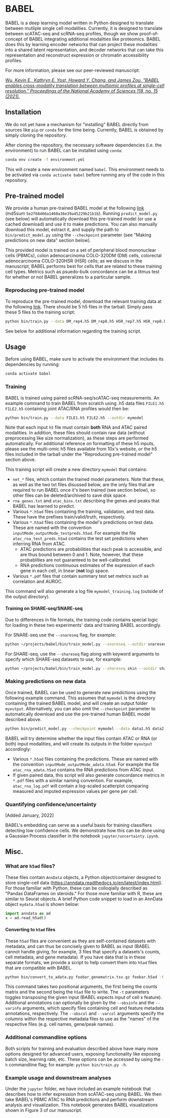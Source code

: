 # BABEL

BABEL is a deep learning model written in Python designed to translate between mutliple single cell modalities. Currently, it is designed to translate between scATAC-seq and scRNA-seq profiles, though we show proof-of-concept of BABEL integrating additional modalities like proteomics. BABEL does this by learning encoder networks that can project these modalities into a shared latent representation, and decoder networks that can take this representation and reconstruct expression or chromatin accessibility profiles.

For more information, please see our peer-reviewed manuscript:

*[Wu, Kevin E., Kathryn E. Yost, Howard Y. Chang, and James Zou. "BABEL enables cross-modality translation between multiomic profiles at single-cell resolution." Proceedings of the National Academy of Sciences 118, no. 15 (2021).](https://doi.org/10.1073/pnas.2023070118)*

## Installation

We do not yet have a mechanism for "installing" BABEL directly from sources like `pip` or `conda` for the time being. Currently, BABEL is obtained by simply cloning the repository.

After cloning the repository, the necessary software dependencies (i.e. the environment) to run BABEL can be installed using `conda`:

```bash
conda env create -f environment.yml
```
This will create a new environment named `babel`. This environment needs to be activated via `conda activate babel` before running any of the code in this repository.

## Pre-trained model
We provide a human pre-trained BABEL model at the following [link](https://drive.google.com/file/d/1uJDbiDrBb5M0d9I5hjj2Ext-N08CXESS/view?usp=sharing) (md5sum `5e2f68466a1460a36e39a45229b21b1b`). Running `predict_model.py` (see below) will automatically download this pre-trained model (or use a cached download) and use it to make predictions. You can also manually download this model, extract it, and supply the path to `bin/predict_model.py` using the `--checkpoint` parameter (see "Making predictions on new data" section below).

This provided model is trained on a set of peripheral blood mononuclear cells (PBMCs), colon adenocarcinoma COLO-320DM (DM) cells, colorectal adenocarcinoma COLO-320HSR (HSR) cells; as we discuss in the manuscript, BABEL performs best for cells that are related to these training cell types. Metrics such as psuedo-bulk concordance can be a litmus test for whether or not BABEL generalizes to a particular sample.

### Reproducing pre-trained model
To reproduce the pre-trained model, download the relevant training data at the following [link](https://office365stanford-my.sharepoint.com/:u:/g/personal/wukevin_stanford_edu/Edq1Cr6qejpOgzjZGa4bkvwB-LyH5MLbkLD6wGQCL4jvwA?e=T8IO54). There should be 5 h5 files in the tarball. Simply pass these 5 files to the training script:

```bash
python bin/train.py --data DM_rep4.h5 DM_rep8.h5 HSR_rep7.h5 HSR_rep8.h5 pbmc_granulocyte_sorted_10k_filtered_feature_bc_matrix.h5 --outdir my_model
```
See below for additional information regarding the training script.

## Usage

Before using BABEL, make sure to activate the environment that includes its dependencies by running:

```bash
conda activate babel
```

### Training
BABEL is trained using paired scRNA-seq/scATAC-seq measurements. An example command to train BABEL from scratch using .h5 data files `FILE1.h5` `FILE2.h5` containing joint ATAC/RNA profiles would then be:

```bash
python bin/train.py --data FILE1.h5 FILE2.h5 --outdir mymodel
```

Note that each input `h5` file must contain **both** RNA and ATAC paired modalities. In addition, these files should contain raw data (without preprocessing like size normalization), as these steps are performed automatically. For additional reference on formatting of these h5 inputs, please see the multi-omic h5 files available from 10x's website, or the h5 files included in the tarball under the "Reproducing pre-trained model" section above.

This training script will create a new directory `mymodel` that contains:

* `net_*` files, which contain the trained model parameters. Note that these, as well as the two txt files disussed below, are the only files that are required to run BABEL once it's been trained (see section below), so other files can be deleted/archived to save disk space.
* `rna_genes.txt` and `atac_bins.txt` describing the genes and peaks that BABEL has learned to predict.
* Various `*.h5ad` files containing the training, validation, and test data. These have the prefixes train/valid/truth, respectively.
* Various `*.h5ad` files containing the model's predictions on test data. These are named with the convention `inputMode_outputMode_testpreds.h5ad`. For example the file `atac_rna_test_preds.h5ad` contains the test set predictions when inferring RNA from ATAC.
	* ATAC predictions are probabilities that each peak is accessible, and are thus bound between 0 and 1. Note, however, that these probablities are not guaranteed to be well-calibrated.
	* RNA predictions continuous estimates of the expression of each gene in each cell, in linear (**not** log) space.
* Various `*.pdf` files that contain summary test set metrics such as correlation and AUROC.

This command will also generate a log file `mymodel_training.log` (outside of the output directory).

#### Training on SHARE-seq/SNARE-seq
Due to differences in file formats, the training code contains special logic for loading in these two experiments' data and training BABEL accordingly. 

For SNARE-seq use the `--snareseq` flag, for example:

```bash
python ~/projects/babel/bin/train_model.py --snareseq --outdir snareseq_model
```

For SHARE-seq, use the `--shareseq` flag along with keyword arguments to specify which SHARE-seq datasets to use, for example:

```bash
python ~/projects/babel/bin/train_model.py --shareseq skin --outdir shareseq_model
```

### Making predictions on new data
Once trained, BABEL can be used to generate new predictions using the following example command. This assumes that `mymodel` is the directory containing the trained BABEL model, and will create an output folder `myoutput`. Alternatively, you can also omit the `--checkpoint` parameter to automatically download and use the pre-trained human BABEL model described above.

```bash
python bin/predict_model.py --checkpoint mymodel --data data1.h5 data2.h5 --outdir myoutput
```
BABEL will try determine whether the input files contain ATAC or RNA (or both) input modalities, and will create its outputs in the folder `myoutput` accordingly:

* Various `*.h5ad` files containing the predictions. These are named with the convention `inputMode_outputMode_adata.h5ad`. For example the file `atac_rna_adata.h5ad` contains the RNA predictions from ATAC input.
* If given paired data, this script will also generate concordance metrics in `*.pdf` files with a similar naming convention. For example, `atac_rna_log.pdf` will contain a log-scaled scatterplot comparing measured and imputed expression values per gene per cell.

### Quantifying confidence/uncertainty
[Added January, 2022]

BABEL's embedding can serve as a useful basis for training classifiers detecting low confidence cells. We demonstrate how this can be done using a Gaussian Process classifier in the notebook `jupyter/uncertainty.ipynb`.

## Misc.
### What are `h5ad` files?
These files contain `AnnData` objects, a Python object/container designed to store single-cell data (https://anndata.readthedocs.io/en/latest/index.html). For those familiar with Python, these can be colloqially described as "Pandas DataFrames on steroids." For those more familiar with R, these are similar to Seurat objects. A brief Python code snippet to load in an AnnData object `mydata.h5ad` is shown below:

```python
import anndata as ad
x = ad.read_h5ad()
```

#### Converting to `h5ad` files
These `h5ad` files are convenient as they are self-contained datasets with metadata, and can thus be concisely given to BABEL as input (BABEL cannot handle giving, for example, 3 files that specify a datasets's counts, cell metadata, and gene metadata). If you have data that is in these separate formats, we provide a script to help convert them into `h5ad` files that are compatible with BABEL.

```bash
python bin/convert_to_adata.py foobar_genematrix.tsv.gz foobar.h5ad -t --obsinfo foobar_cell_annotations.csv --obscol 1
```
This command takes two positional arguments, the first being the counts matrix and the second being the `h5ad` file to write. The `-t` parameters toggles transposing the given input (BABEL expects input of cell x feature). Additional annotations can optionally be given by the `--obsinfo` and the `--varinfo` arguments, which specify files containing cell and feature metadata annotations, respectively. The `--obscol` and `--varcol` arguments specify the columns within the respective metadata files to use as the "names" of the respective files (e.g. cell names, gene/peak names).

### Additional commandline options
Both scripts for training and evaluation described above have many more options designed for advanced users, exposing functionality like exposing batch size, learning rate, etc. These options can be accessed by using the `-h` commandline flag; for example: `python bin/train.py -h`.

### Example usage and downstream analyses
Under the `jupyter` folder, we have included an example notebook that describes how to infer expression from scATAC-seq using BABEL. We then take BABEL's PBMC ATAC to RNA predictions and perform downstream analysis and visualization. This notebook generates BABEL visualizations shown in Figure 3 of our manuscript.
